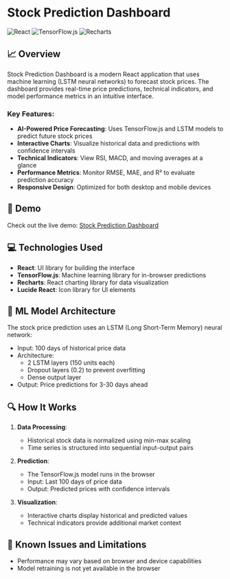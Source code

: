 # Stock Prediction Dashboard


![React](https://img.shields.io/badge/React-18.2.0-61dafb)
![TensorFlow.js](https://img.shields.io/badge/TensorFlow.js-4.10.0-ff6f00)
![Recharts](https://img.shields.io/badge/Recharts-2.7.2-22b5bf)



## 📈 Overview

Stock Prediction Dashboard is a modern React application that uses machine learning (LSTM neural networks) to forecast stock prices. The dashboard provides real-time price predictions, technical indicators, and model performance metrics in an intuitive interface.

### Key Features:

- **AI-Powered Price Forecasting**: Uses TensorFlow.js and LSTM models to predict future stock prices
- **Interactive Charts**: Visualize historical data and predictions with confidence intervals
- **Technical Indicators**: View RSI, MACD, and moving averages at a glance
- **Performance Metrics**: Monitor RMSE, MAE, and R² to evaluate prediction accuracy
- **Responsive Design**: Optimized for both desktop and mobile devices

## 🚀 Demo

Check out the live demo: [Stock Prediction Dashboard](https://ai-stock-predictions.netlify.app/)





## 💻 Technologies Used

- **React**: UI library for building the interface
- **TensorFlow.js**: Machine learning library for in-browser predictions
- **Recharts**: React charting library for data visualization
- **Lucide React**: Icon library for UI elements

## 🧠 ML Model Architecture

The stock price prediction uses an LSTM (Long Short-Term Memory) neural network:

- Input: 100 days of historical price data
- Architecture: 
  - 2 LSTM layers (150 units each)
  - Dropout layers (0.2) to prevent overfitting
  - Dense output layer
- Output: Price predictions for 3-30 days ahead

## 🔍 How It Works

1. **Data Processing**:
   - Historical stock data is normalized using min-max scaling
   - Time series is structured into sequential input-output pairs
   
2. **Prediction**:
   - The TensorFlow.js model runs in the browser
   - Input: Last 100 days of price data
   - Output: Predicted prices with confidence intervals

3. **Visualization**:
   - Interactive charts display historical and predicted values
   - Technical indicators provide additional market context

## 🧪 Known Issues and Limitations

- Performance may vary based on browser and device capabilities
- Model retraining is not yet available in the browser


